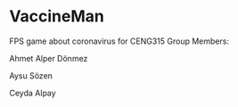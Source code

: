 # VaccineMan
FPS game about coronavirus for CENG315
Group Members:

Ahmet Alper Dönmez

Aysu Sözen

Ceyda Alpay
